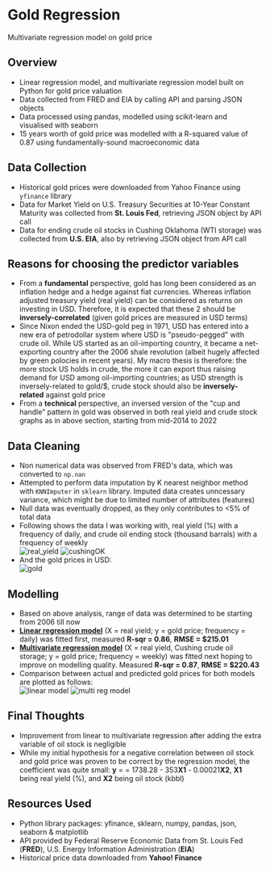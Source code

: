 # Gold Regression
Multivariate regression model on gold price

## Overview
* Linear regression model, and multivariate regression model built on Python for gold price valuation
* Data collected from FRED and EIA by calling API and parsing JSON objects
* Data processed using pandas, modelled using scikit-learn and visualised with seaborn
* 15 years worth of gold price was modelled with a R-squared value of 0.87 using fundamentally-sound macroeconomic data

## Data Collection
* Historical gold prices were downloaded from Yahoo Finance using `yfinance` library
* Data for Market Yield on U.S. Treasury Securities at 10-Year Constant Maturity was collected from **St. Louis Fed**, retrieving JSON object by API call
* Data for ending crude oil stocks in Cushing Oklahoma (WTI storage) was collected from **U.S. EIA**, also by retrieving JSON object from API call
  
## Reasons for choosing the predictor variables
* From a **fundamental** perspective, gold has long been considered as an inflation hedge and a hedge against fiat currencies. Whereas inflation adjusted treasury yield (real yield) can be considered as returns on investing in USD. Therefore, it is expected that these 2 should be **inversely-correlated** (given gold prices are measured in USD terms)
* Since Nixon ended the USD-gold peg in 1971, USD has entered into a new era of petrodollar system where USD is "pseudo-pegged" with crude oil. While US started as an oil-importing country, it became a net-exporting country after the 2006 shale revolution (albeit hugely affected by green polocies in recent years). My macro thesis is therefore: the more stock US holds in crude, the more it can export thus raising demand for USD among oil-importing countries; as USD strength is inversely-related to gold/$, crude stock should also be **inversely-related** against gold price
* From a **technical** perspective, an inversed version of the "cup and handle" pattern in gold was observed in both real yield and crude stock graphs as in above section, starting from mid-2014 to 2022

## Data Cleaning
* Non numerical data was observed from FRED's data, which was converted to `np.nan`
* Attempted to perform data imputation by K nearest neighbor method with `KNNImputer` in `sklearn` library. Imputed data creates unncessary variance, which might be due to limited number of attributes (features)
* Null data was eventually dropped, as they only contributes to <5% of total data
* Following shows the data I was working with, real yield (%) with a frequency of daily, and crude oil ending stock (thousand barrals) with a frequency of weekly   
![real_yield](https://user-images.githubusercontent.com/106392189/172883099-6f9328b0-8fe4-4458-adbc-cf6fe86d5d46.png)
![cushingOK](https://user-images.githubusercontent.com/106392189/172881913-5df5d913-a498-453e-8f28-1b1105f1bd51.png)
* And the gold prices in USD:  
![gold](https://user-images.githubusercontent.com/106392189/172880725-c9e9519d-73a6-4b22-bfa6-c6a74bd99ccb.png)

## Modelling
* Based on above analysis, range of data was determined to be starting from 2006 till now
* [**Linear regression model**](https://github.com/urinethrower/gold_regression/blob/main/linear%20gold.py) (X = real yield; y = gold price; frequency = daily) was fitted first, measured **R-sqr = 0.86**, **RMSE = $215.01**
* [**Multivariate regression model**](https://github.com/urinethrower/gold_regression/blob/main/multivar%20reg%20gold.py) (X = real yield, Cushing crude oil storage; y = gold price; frequency = weekly) was fitted next hoping to improve on modelling quality. Measured **R-sqr = 0.87**, **RMSE = $220.43**
* Comparison between actual and predicted gold prices for both models are plotted as follows:  
![linear model](https://user-images.githubusercontent.com/106392189/172914317-112b4cbe-3886-4eb2-aef5-bc9517590a02.png)
![multi reg model](https://user-images.githubusercontent.com/106392189/172914325-e4a0a4a1-10a9-4e12-85bd-3b1b5bca2b58.png)

## Final Thoughts
* Improvement from linear to multivariate regression after adding the extra variable of oil stock is negligible
* While my initial hypothesis for a negative correlation between oil stock and gold price was proven to be correct by the regression model, the coefficient was  quite small: **y** = = 1738.28 - 353**X1** - 0.00021**X2**, **X1** being real yield (%), and **X2** being oil stock (kbbl)

## Resources Used
* Python library packages: yfinance, sklearn, numpy, pandas, json, seaborn & matplotlib
* API provided by Federal Reserve Economic Data from St. Louis Fed (**FRED**), U.S. Energy Information Administration (**EIA**)
* Historical price data downloaded from **Yahoo! Finance**
